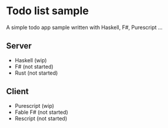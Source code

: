 # Todo list sample

A simple todo app sample written with Haskell, F#, Purescript ... 
## Server
- Haskell (wip)
- F# (not started)
- Rust (not started)

## Client
- Purescript (wip)
- Fable F# (not started)
- Rescript (not started)
